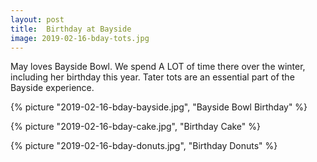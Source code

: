 ```yaml
---
layout: post
title:  Birthday at Bayside
image: 2019-02-16-bday-tots.jpg
---
```


May loves Bayside Bowl. We spend A LOT of time there over the winter, including
her birthday this year. Tater tots are an essential part of the Bayside
experience.

<!--more-->

{% picture "2019-02-16-bday-bayside.jpg", "Bayside Bowl Birthday" %}

{% picture "2019-02-16-bday-cake.jpg", "Birthday Cake" %}

{% picture "2019-02-16-bday-donuts.jpg", "Birthday Donuts" %}
